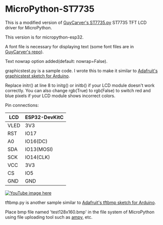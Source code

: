# MicroPython-ST7735

This is a modified version of [GuyCarver's ST7735.py](https://github.com/GuyCarver/MicroPython/blob/master/lib/ST7735.py) ST7735 TFT LCD driver for MicroPython.

This version is for micropython-esp32.

A font file is necessary for displaying text (some font files are in [GuyCarver's repo](https://github.com/GuyCarver/MicroPython/tree/master/lib)).

Text nowrap option added(default: nowrap=False).

graphicstest.py is a sample code. I wrote this to make it similar to [Adafruit's graphicstest sketch for Arduino](https://github.com/adafruit/Adafruit-ST7735-Library/tree/master/examples/graphicstest). 

Replace initr() at line 8 to initg() or initb() if your LCD module doesn't work correctly. You can also change rgb(True) to rgb(False) to switch red and blue pixels if your LCD module shows incorrect colors.

Pin connections:

LCD |ESP32-DevKitC
----|----
VLED|3V3
RST |IO17
A0  |IO16(DC)
SDA |IO13(MOSI)
SCK |IO14(CLK)
VCC |3V3
CS  |IO5
GND |GND

[![YouTube image here](https://img.youtube.com/vi/xIy8DPBZsIk/0.jpg)](https://www.youtube.com/watch?v=xIy8DPBZsIk)

tftbmp.py is another sample similar to [Adafruit's tftbmp sketch for Arduino](https://github.com/adafruit/Adafruit-ST7735-Library/blob/master/examples/spitftbitmap/spitftbitmap.ino).

Place bmp file named 'test128x160.bmp' in the file system of MicroPython using file uploading tool such as [ampy](https://github.com/adafruit/ampy), etc.
